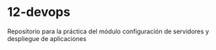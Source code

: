 # 12-devops
Repositorio para la práctica del módulo configuración de servidores y despliegue de aplicaciones 
